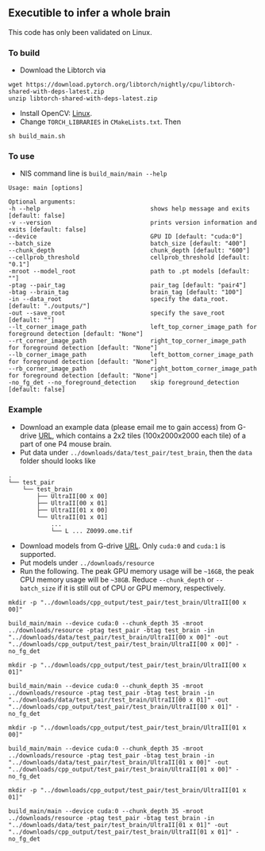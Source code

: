 ## Executible to infer a whole brain

This code has only been validated on Linux.

### To build

 - Download the Libtorch via
```
wget https://download.pytorch.org/libtorch/nightly/cpu/libtorch-shared-with-deps-latest.zip
unzip libtorch-shared-with-deps-latest.zip
```
 - Install OpenCV: [Linux](https://docs.opencv.org/4.x/d7/d9f/tutorial_linux_install.html).
 - Change `TORCH_LIBRARIES` in `CMakeLists.txt`. Then
```
sh build_main.sh
```

### To use

 - NIS command line is `build_main/main --help`
```
Usage: main [options] 

Optional arguments:
-h --help                               shows help message and exits [default: false]
-v --version                            prints version information and exits [default: false]
--device                                GPU ID [default: "cuda:0"]
--batch_size                            batch_size [default: "400"]
--chunk_depth                           chunk_depth [default: "600"]
--cellprob_threshold                    cellprob_threshold [default: "0.1"]
-mroot --model_root                     path to .pt models [default: ""]
-ptag --pair_tag                        pair_tag [default: "pair4"]
-btag --brain_tag                       brain_tag [default: "100"]
-in --data_root                         specify the data_root. [default: "./outputs/"]
-out --save_root                        specify the save_root [default: ""]
--lt_corner_image_path                  left_top_corner_image_path for foreground detection [default: "None"]
--rt_corner_image_path                  right_top_corner_image_path for foreground detection [default: "None"]
--lb_corner_image_path                  left_bottom_corner_image_path for foreground detection [default: "None"]
--rb_corner_image_path                  right_bottom_corner_image_path for foreground detection [default: "None"]
-no_fg_det --no_foreground_detection    skip foreground_detection [default: false]
```

### Example
 - Download an example data (please email me to gain access) from G-drive [URL](https://drive.google.com/file/d/1mw2DhTRI1UyyMIhL8foRiPjFmTqd-f7T/view?usp=drive_link), which contains a 2x2 tiles (100x2000x2000 each tile) of a part of one P4 mouse brain.
 - Put data under `../downloads/data/test_pair/test_brain`, then the `data` folder should looks like
```
.
└── test_pair
    └── test_brain
        ├── UltraII[00 x 00]
        ├── UltraII[00 x 01]
        ├── UltraII[01 x 00]
        └── UltraII[01 x 01]
            ...
            └── L ... Z0099.ome.tif
```
 - Download models from G-drive [URL](https://drive.google.com/drive/folders/12YGRtoW4DHftVyhaGoZMl-xdc02Mj9SB?usp=sharing). Only `cuda:0` and `cuda:1` is supported.
 - Put models under `../downloads/resource`
 - Run the following. The peak GPU memory usage will be `~16GB`, the peak CPU memory usage will be `~38GB`. Reduce `--chunk_depth` or `--batch_size` if it is still out of CPU or GPU memory, respectively.
```
mkdir -p "../downloads/cpp_output/test_pair/test_brain/UltraII[00 x 00]"

build_main/main --device cuda:0 --chunk_depth 35 -mroot ../downloads/resource -ptag test_pair -btag test_brain -in "../downloads/data/test_pair/test_brain/UltraII[00 x 00]" -out "../downloads/cpp_output/test_pair/test_brain/UltraII[00 x 00]" -no_fg_det

mkdir -p "../downloads/cpp_output/test_pair/test_brain/UltraII[00 x 01]"

build_main/main --device cuda:0 --chunk_depth 35 -mroot ../downloads/resource -ptag test_pair -btag test_brain -in "../downloads/data/test_pair/test_brain/UltraII[00 x 01]" -out "../downloads/cpp_output/test_pair/test_brain/UltraII[00 x 01]" -no_fg_det

mkdir -p "../downloads/cpp_output/test_pair/test_brain/UltraII[01 x 00]"

build_main/main --device cuda:0 --chunk_depth 35 -mroot ../downloads/resource -ptag test_pair -btag test_brain -in "../downloads/data/test_pair/test_brain/UltraII[01 x 00]" -out "../downloads/cpp_output/test_pair/test_brain/UltraII[01 x 00]" -no_fg_det

mkdir -p "../downloads/cpp_output/test_pair/test_brain/UltraII[01 x 01]"

build_main/main --device cuda:0 --chunk_depth 35 -mroot ../downloads/resource -ptag test_pair -btag test_brain -in "../downloads/data/test_pair/test_brain/UltraII[01 x 01]" -out "../downloads/cpp_output/test_pair/test_brain/UltraII[01 x 01]" -no_fg_det
```

